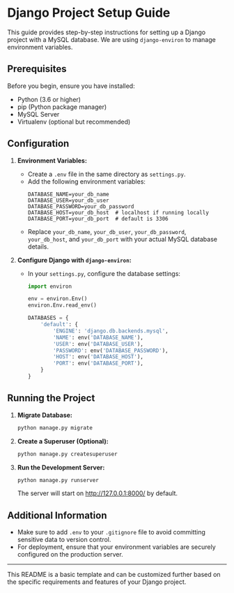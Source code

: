 # Django Project Setup Guide

This guide provides step-by-step instructions for setting up a Django project with a MySQL database. We are using `django-environ` to manage environment variables.

## Prerequisites

Before you begin, ensure you have installed:

- Python (3.6 or higher)
- pip (Python package manager)
- MySQL Server
- Virtualenv (optional but recommended)

## Configuration

1. **Environment Variables:**

   - Create a `.env` file in the same directory as `settings.py`.
   - Add the following environment variables:
     ```
     DATABASE_NAME=your_db_name
     DATABASE_USER=your_db_user
     DATABASE_PASSWORD=your_db_password
     DATABASE_HOST=your_db_host  # localhost if running locally
     DATABASE_PORT=your_db_port  # default is 3306
     ```
   - Replace `your_db_name`, `your_db_user`, `your_db_password`, `your_db_host`, and `your_db_port` with your actual MySQL database details.

2. **Configure Django with `django-environ`:**

   - In your `settings.py`, configure the database settings:

     ```python
     import environ

     env = environ.Env()
     environ.Env.read_env()

     DATABASES = {
         'default': {
             'ENGINE': 'django.db.backends.mysql',
             'NAME': env('DATABASE_NAME'),
             'USER': env('DATABASE_USER'),
             'PASSWORD': env('DATABASE_PASSWORD'),
             'HOST': env('DATABASE_HOST'),
             'PORT': env('DATABASE_PORT'),
         }
     }
     ```

## Running the Project

1. **Migrate Database:**

   ```bash
   python manage.py migrate
   ```

2. **Create a Superuser (Optional):**

   ```bash
   python manage.py createsuperuser
   ```

3. **Run the Development Server:**

   ```bash
   python manage.py runserver
   ```

   The server will start on http://127.0.0.1:8000/ by default.

## Additional Information

- Make sure to add `.env` to your `.gitignore` file to avoid committing sensitive data to version control.
- For deployment, ensure that your environment variables are securely configured on the production server.

---

This README is a basic template and can be customized further based on the specific requirements and features of your Django project.
